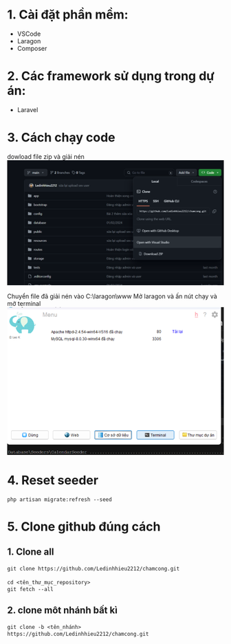 # 1. Cài đặt phần mềm:
 - VSCode
 - Laragon
 - Composer
# 2. Các framework sử dụng trong dự án:
- Laravel
# 3. Cách chạy code
dowload file zip và giải nén
<img title="a title" alt="Alt text" src="document/1.png">


Chuyển file đã giải nén vào C:\laragon\www
Mở laragon và ấn nút chạy và mở terminal
<img title="a title" alt="Alt text" src="document/2.png">


# 4. Reset seeder
    
    php artisan migrate:refresh --seed


# 5. Clone github đúng cách

## 1. Clone all
    git clone https://github.com/Ledinhhieu2212/chamcong.git

    cd <tên_thư_mục_repository>
    git fetch --all

## 2. clone môt nhánh bất kì

    git clone -b <tên_nhánh> https://github.com/Ledinhhieu2212/chamcong.git

 